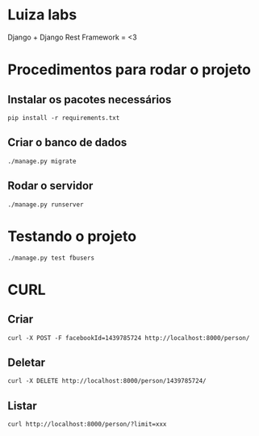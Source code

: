 # Luiza labs

Django + Django Rest Framework = <3

# Procedimentos para rodar o projeto

## Instalar os pacotes necessários

    pip install -r requirements.txt

## Criar o banco de dados

    ./manage.py migrate

## Rodar o servidor

    ./manage.py runserver

# Testando o projeto

    ./manage.py test fbusers

# CURL

## Criar

    curl -X POST -F facebookId=1439785724 http://localhost:8000/person/

## Deletar

    curl -X DELETE http://localhost:8000/person/1439785724/


## Listar

    curl http://localhost:8000/person/?limit=xxx



